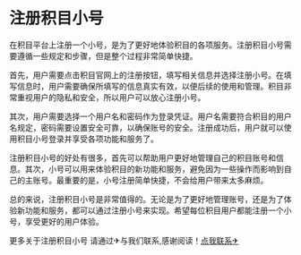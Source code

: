 # 注册积目小号

在积目平台上注册一个小号，是为了更好地体验积目的各项服务。注册积目小号需要遵循一些规定和步骤，但是整个过程非常简单快捷。

首先，用户需要点击积目官网上的注册按钮，填写相关信息并选择注册小号。在填写信息时，用户需要确保所填写的信息真实有效，以便后续的使用和管理。积目非常重视用户的隐私和安全，所以用户可以放心注册小号。

其次，用户需要选择一个用户名和密码作为登录凭证。用户名需要符合积目的用户名规定，密码需要设置安全可靠，以确保账号的安全。注册成功后，用户就可以使用积目小号登录并享受各项功能和服务了。

注册积目小号的好处有很多，首先可以帮助用户更好地管理自己的积目账号和信息。其次，小号可以用来体验积目的新功能和服务，避免因为一些操作而影响到自己的主账号。最重要的是，小号注册简单快捷，不会给用户带来太多麻烦。

总的来说，注册积目小号是非常值得的。无论是为了更好地管理账号，还是为了体验新功能和服务，都可以通过注册小号来实现。希望每位积目用户都能注册一个小号，享受更好的用户体验。

更多关于注册积目小号 请通过✈与我们联系,感谢阅读！[点我联系✈](https://edge.G208.com)